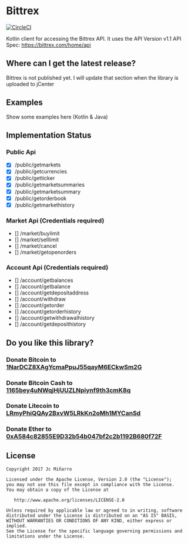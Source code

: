 # Bittrex

[![CircleCI](https://circleci.com/gh/JcMinarro/Bittrex/tree/master.svg?style=svg)](https://circleci.com/gh/JcMinarro/Bittrex/tree/master)


Kotlin client for accessing the Bittrex API.
It uses the API Version v1.1
API Spec: https://bittrex.com/home/api

Where can I get the latest release?
-----------------------------------
Bittrex is not published yet. I will update that section when the library is uploaded to jCenter

## Examples
Show some examples here (Kotlin & Java)

## Implementation Status

### Public Api
- [X] /public/getmarkets
- [X] /public/getcurrencies
- [X] /public/getticker
- [X] /public/getmarketsummaries
- [X] /public/getmarketsummary
- [X] /public/getorderbook
- [X] /public/getmarkethistory

### Market Api (Credentials required)
- [] /market/buylimit 
- [] /market/selllimit
- [] /market/cancel
- [] /market/getopenorders

### Account Api (Credentials required)
- [] /account/getbalances
- [] /account/getbalance
- [] /account/getdepositaddress
- [] /account/withdraw
- [] /account/getorder
- [] /account/getorderhistory
- [] /account/getwithdrawalhistory 
- [] /account/getdeposithistory

## Do you like this library?
### Donate Bitcoin to [1NarDCZ8XAgYcmaPpuJ55qayM6ECkwSm2G](https://live.blockcypher.com/btc/address/1NarDCZ8XAgYcmaPpuJ55qayM6ECkwSm2G/)
### Donate Bitcoin Cash to [1165bey4uNWqjHjUUZLNpiynf9th3cmK8q](https://blockdozer.com/insight/address/1165bey4uNWqjHjUUZLNpiynf9th3cmK8q)
### Donate Litecoin to [LRmyPhiQQAy2BxvW5LRkKn2oMh1MYCanSd](https://live.blockcypher.com/ltc/address/LRmyPhiQQAy2BxvW5LRkKn2oMh1MYCanSd/)
### Donate Ether to [0xA584c82855E9D32b54b047bf2c2b1192B680f72F](https://etherscan.io/address/0xA584c82855E9D32b54b047bf2c2b1192B680f72F)

License
-------


    Copyright 2017 Jc Miñarro

    Licensed under the Apache License, Version 2.0 (the "License");
    you may not use this file except in compliance with the License.
    You may obtain a copy of the License at

       http://www.apache.org/licenses/LICENSE-2.0

    Unless required by applicable law or agreed to in writing, software
    distributed under the License is distributed on an "AS IS" BASIS,
    WITHOUT WARRANTIES OR CONDITIONS OF ANY KIND, either express or implied.
    See the License for the specific language governing permissions and
    limitations under the License.